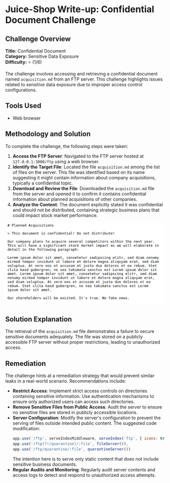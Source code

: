 # Juice-Shop Write-up: Confidential Document Challenge

## Challenge Overview

**Title:** Confidential Document\
**Category:** Sensitive Data Exposure\
**Difficulty:** ⭐ (1/6)

The challenge involves accessing and retrieving a confidential document named `acquisition.md` from an FTP server. This challenge highlights issues related to sensitive data exposure due to improper access control configurations.

## Tools Used

- Web browser

## Methodology and Solution

To complete the challenge, the following steps were taken:

1. **Access the FTP Server**: Navigated to the FTP server hosted at `127.0.0.1:3000/ftp` using a web browser.
2. **Identify the Target File**: Located the file `acquisition.md` among the list of files on the server. This file was identified based on its name suggesting it might contain information about company acquisitions, typically a confidential topic.
3. **Download and Review the File**: Downloaded the `acquisition.md` file from the server and opened it to confirm it contains confidential information about planned acquisitions of other companies.
4. **Analyze the Content**: The document explicitly stated it was confidential and should not be distributed, containing strategic business plans that could impact stock market performance.

![confidential](../assets/difficulty1/confidential_document_1.png)

## Solution Explanation

The retrieval of the `acquisition.md` file demonstrates a failure to secure sensitive documents adequately. The file was stored on a publicly accessible FTP server without proper restrictions, leading to unauthorized access.

## Remediation

The challenge hints at a remediation strategy that would prevent similar leaks in a real-world scenario. Recommendations include:

- **Restrict Access**: Implement strict access controls on directories containing sensitive information. Use authentication mechanisms to ensure only authorized users can access such directories.
- **Remove Sensitive Files from Public Access**: Audit the server to ensure no sensitive files are stored in publicly accessible locations.
- **Server Configuration**: Modify the server's configuration to prevent the serving of files outside intended public content. The suggested code modification:
  ```javascript
  app.use('/ftp', serveIndexMiddleware, serveIndex('ftp', { icons: true })),
  app.use('/ftp(?!/quarantine)/:file', fileServer()),
  app.use('/ftp/quarantine/:file', quarantineServer())
  ```
  The intention here is to serve only static content that does not include sensitive business documents.
- **Regular Audits and Monitoring**: Regularly audit server contents and access logs to detect and respond to unauthorized access attempts.

